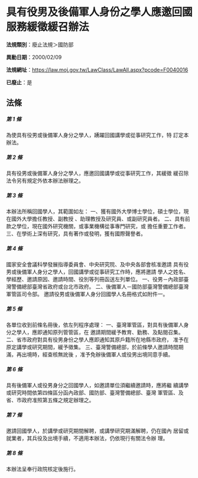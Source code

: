 # 具有役男及後備軍人身份之學人應邀回國服務緩徵緩召辦法

**法規類別**：廢止法規＞國防部

**異動日期**：2000/02/09  

**法規網址**：https://law.moj.gov.tw/LawClass/LawAll.aspx?pcode=F0040016

**已廢止**：是



## 法條
##### 第 1 條
為使具有役男或後備軍人身分之學人，踴躍回國講學或從事研究工作，特
訂定本辦法。

##### 第 2 條
具有役男或後備軍人身分之學人，應邀回國講學或從事研究工作，其緩徵
緩召除法令另有規定外依本辦法辦理之。

##### 第 3 條
本辦法所稱回國學人，其範圍如左：
一、獲有國外大學博士學位，碩士學位，現在國外大學擔任教授、副教授
    、助理教授及研究員、或副研究員者。
二、具有前款之學位，現在國外研究機關，或事業機構從事專門研究，或
    擔任重要工作者。
三、在學術上深有研究，具有著作或發明，獲有國際聲譽者。


##### 第 4 條
國家安全會議科學發展指導委員會、中央研究院、及中央各部會核准邀請
具有役男或後備軍人身分之學人，回國講學或從事研究工作時，應將邀請
學人之姓名、學經歷、邀請原因、邀請時間、役別等列冊函送左列單位。
一、役男－內政部臺灣警備總部臺灣省政府或台北市政府。
二、後備軍人－國防部臺灣警備總部臺灣軍管區司令部。
邀請役男或後備軍人身分回國學人名冊格式如附件一。

##### 第 5 條
各單位收到前條名冊後，依左列程序處理：
一、臺灣軍管區，對具有後備軍人身分之學人，應即通知原列管管區，在
    邀請期間緩予教育、勤務、及點閱召集。
二、省市政府對具有役男身份之學人應即通知其原戶籍所在地縣市政府，
    准予在原定講學或研究期間，緩予徵集。
三、臺灣警備總部，於前條學人邀請時間期滿，再出境時，經查核無訛後
    ，准予免辦後備軍人或役男出境同意手續。


##### 第 6 條
具有後備軍人或役男身分之回國學人，如邀請單位須繼續邀請時，應將繼
續講學或研究時間依第四條區分函內政部、國防部、臺灣警備總部、臺灣
軍管區、及省、市政府准照第五條之規定辦理之。

##### 第 7 條
邀請回國學人，於講學或研究期間解聘，或講學研究期滿解聘，仍在國內
居留或就業者，其兵役及出境手續，不適用本辦法，仍依現行有關法令辦
理。

##### 第 8 條
本辦法呈奉行政院核定後施行。


